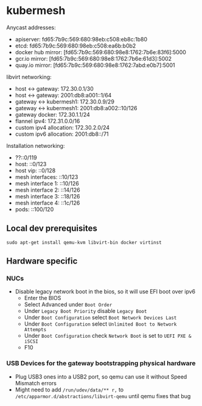 # kubermesh

Anycast addresses:
- apiserver: fd65:7b9c:569:680:98eb:c508:eb8c:1b80
- etcd: fd65:7b9c:569:680:98eb:c508:ea6b:b0b2
- docker hub mirror: [fd65:7b9c:569:680:98e8:1762:7b6e:83f6]:5000
- gcr.io mirror: [fd65:7b9c:569:680:98e8:1762:7b6e:61d3]:5002
- quay.io mirror: [fd65:7b9c:569:680:98e8:1762:7abd:e0b7]:5001

libvirt networking:
- host <-> gateway: 172.30.0.1/30
- host <-> gateway: 2001:db8:a001::1/64
- gateway <-> kubermesh1: 172.30.0.9/29
- gateway <-> kubermesh1: 2001:db8:a002::10/126
- gateway docker: 172.30.1.1/24
- flannel ipv4: 172.31.0.0/16
- custom ipv4 allocation: 172.30.2.0/24
- custom ipv6 allocation: 2001:db8::/71

Installation networking:
- ??::0/119
- host: ::0/123
- host vip: ::0/128
- mesh interfaces: ::10/123
- mesh interface 1: ::10/126
- mesh interface 2: ::14/126
- mesh interface 3: ::18/126
- mesh interface 4: ::1c/126
- pods: ::100/120


## Local dev prerequisites
`sudo apt-get install qemu-kvm libvirt-bin docker virtinst`


## Hardware specific
### NUCs
* Disable legacy network boot in the bios, so it will use EFI boot over ipv6
  * Enter the BIOS
  * Select Advanced under `Boot Order`
  * Under `Legacy Boot Priority` disable `Legacy Boot`
  * Under `Boot Configuration` select `Boot Network Devices Last`
  * Under `Boot Configuration` select `Unlimited Boot to Network Attempts`
  * Under `Boot Configuration` check `Network Boot` is set to `UEFI PXE & iSCSI`
  * F10
### USB Devices for the gateway bootstrapping physical hardware
* Plug USB3 ones into a USB2 port, so qemu can use it without Speed Mismatch errors
* Might need to add `/run/udev/data/** r,` to `/etc/apparmor.d/abstractions/libvirt-qemu` until qemu fixes that bug
